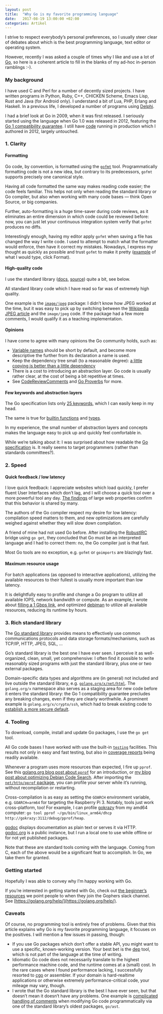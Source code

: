 ```yaml
---
layout: post
title:  "Why Go is my favorite programming language"
date:   2017-08-19 13:00:00 +02:00
categories: Artikel
---
```


I strive to respect everybody’s personal preferences, so I usually steer clear
of debates about which is the best programming language, text editor or
operating system.

However, recently I was asked a couple of times why I like and use a lot of <a
href="https://golang.org">Go</a>, so here is a coherent article to fill in the
blanks of my ad-hoc in-person ramblings :-).

### My background

I have used C and Perl for a number of decently sized projects. I have written
programs in Python, Ruby, C++, CHICKEN Scheme, Emacs Lisp, Rust and Java (for
Android only). I understand a bit of Lua, PHP, Erlang and Haskell. In a previous
life, I developed a number of programs using
[Delphi](https://en.wikipedia.org/wiki/Delphi_(programming_language)).

I had a brief look at Go in 2009, when it was first released. I seriously
started using the language when Go 1.0 was released in 2012, featuring the [Go 1
compatibility guarantee](https://golang.org/doc/go1compat). I still have
[code](https://github.com/stapelberg/greetbot) running in production which I
authored in 2012, largely untouched.

### 1. Clarity

#### Formatting

Go code, by convention, is formatted using the
[`gofmt`](https://golang.org/cmd/gofmt/) tool. Programmatically formatting code
is not a new idea, but contrary to its predecessors, `gofmt` supports precisely
one canonical style.

Having all code formatted the same way makes reading code easier; the code feels
familiar. This helps not only when reading the standard library or Go compiler,
but also when working with many code bases — think Open Source, or big
companies.

Further, auto-formatting is a huge time-saver during code reviews, as it
eliminates an entire dimension in which code could be reviewed before: now, you
can just let your continuous integration system verify that `gofmt` produces no
diffs.

Interestingly enough, having my editor apply `gofmt` when saving a file has
changed the way I write code. I used to attempt to match what the formatter
would enforce, then have it correct my mistakes. Nowadays, I express my thought
as quickly as possible and trust `gofmt` to make it pretty
([example](https://play.golang.org/p/I6GJwiT77v) of what I would type, click
Format).

#### High-quality code

I use the standard library ([docs](https://golang.org/pkg/),
[source](https://github.com/golang/go/tree/master/src)) quite a bit, see below.

All standard library code which I have read so far was of extremely high quality.

One example is the [`image/jpeg`](https://golang.org/pkg/image/jpeg/) package: I
didn’t know how JPEG worked at the time, but it was easy to pick up by switching
between the [Wikipedia JPEG article](https://en.wikipedia.org/wiki/JPEG) and the
`image/jpeg` code. If the package had a few more comments, I would qualify it as
a teaching implementation.

#### Opinions

I have come to agree with many opinions the Go community holds, such as:

* [Variable names](https://github.com/golang/go/wiki/CodeReviewComments#variable-names) should be short by default, and become more descriptive the further from its declaration a name is used.
* Keep the dependency tree small (to a reasonable degree): [a little copying is better than a little dependency](https://www.youtube.com/watch?v=PAAkCSZUG1c&t=9m28s)
* There is a cost to introducing an abstraction layer. Go code is usually rather clear, at the cost of being a bit repetitive at times.
* See [CodeReviewComments](https://github.com/golang/go/wiki/CodeReviewComments) and [Go Proverbs](https://go-proverbs.github.io/) for more.

#### Few keywords and abstraction layers

The Go specification lists only [25
keywords](https://golang.org/ref/spec#Keywords), which I can easily keep in my
head.

The same is true for [builtin functions](https://golang.org/pkg/builtin/) and
[types](https://golang.org/ref/spec#Types).

In my experience, the small number of abstraction layers and concepts makes the
language easy to pick up and quickly feel comfortable in.

While we’re talking about it: I was surprised about how readable the [Go
specification](https://golang.org/ref/spec) is. It really seems to target
programmers (rather than standards committees?).

### 2. Speed

#### Quick feedback / low latency

I love quick feedback: I appreciate websites which load quickly, I prefer fluent
User Interfaces which don’t lag, and I will choose a quick tool over a more
powerful tool any day. [The
findings](https://blog.gigaspaces.com/amazon-found-every-100ms-of-latency-cost-them-1-in-sales/)
of large web properties confirm that this behavior is shared by many.

The authors of the Go compiler respect my desire for low latency: compilation
speed matters to them, and new optimizations are carefully weighed against
whether they will slow down compilation.

A friend of mine had not used Go before. After installing the
[RobustIRC](https://robustirc.net) bridge using `go get`, they concluded that Go
must be an interpreted language and I had to correct them: no, the Go compiler
just is that fast.

Most Go tools are no exception, e.g. `gofmt` or `goimports` are blazingly fast.

#### Maximum resource usage

For batch applications (as opposed to interactive applications), utilizing the
available resources to their fullest is usually more important than low latency.

It is delightfully easy to profile and change a Go program to utilize all
available IOPS, network bandwidth or compute. As an example, I wrote about
[filling a 1 Gbps
link](https://people.debian.org/~stapelberg/2014/01/17/debmirror-rackspace.html),
and optimized [debiman](https://github.com/Debian/debiman/) to utilize all
available resources, reducing its runtime by hours.

### 3. Rich standard library

The [Go standard library](https://golang.org/pkg) provides means to effectively
use common communications protocols and data storage formats/mechanisms, such as
TCP/IP, HTTP, JPEG, SQL, …

Go’s standard library is the best one I have ever seen. I perceive it as
well-organized, clean, small, yet comprehensive: I often find it possible to
write reasonably sized programs with just the standard library, plus one or two
external packages.

Domain-specific data types and algorithms are (in general) not included and live
outside the standard library,
e.g. [`golang.org/x/net/html`](https://godoc.org/golang.org/x/net/html). The
`golang.org/x` namespace also serves as a staging area for new code before it
enters the standard library: the Go 1 compatibility guarantee precludes any
breaking changes, even if they are clearly worthwhile. A prominent example is
`golang.org/x/crypto/ssh`, which had to break existing code to [establish a more
secure
default](https://github.com/golang/crypto/commit/e4e2799dd7aab89f583e1d898300d96367750991).

### 4. Tooling

To download, compile, install and update Go packages, I use the `go get` tool.

All Go code bases I have worked with use the built-in
[`testing`](https://golang.org/pkg/testing/) facilities. This results not only
in easy and fast testing, but also in [coverage
reports](https://blog.golang.org/cover) being readily available.

Whenever a program uses more resources than expected, I fire up `pprof`. See
this [golang.org blog post about
`pprof`](https://blog.golang.org/profiling-go-programs) for an introduction, or
[my blog post about optimizing Debian Code
Search](https://people.debian.org/~stapelberg/2014/12/23/code-search-taming-the-latency-tail.html). After
importing the [`net/http/pprof`
package](https://golang.org/pkg/net/http/pprof/), you can profile your server
while it’s running, without recompilation or restarting.
 
Cross-compilation is as easy as setting the `GOARCH` environment variable,
e.g. `GOARCH=arm64` for targeting the Raspberry Pi 3. Notably, tools just work
cross-platform, too! For example, I can profile [gokrazy](https://gokrazy.org)
from my amd64 computer: `go tool pprof ~/go/bin/linux_arm64/dhcp
http://gokrazy:3112/debug/pprof/heap`.

[godoc](https://godoc.org/golang.org/x/tools/cmd/godoc) displays documentation
as plain text or serves it via HTTP. [godoc.org](https://godoc.org) is a public
instance, but I run a local one to use while offline or for not yet published
packages.

Note that these are standard tools coming with the language. Coming from C, each
of the above would be a significant feat to accomplish. In Go, we take them for
granted.

### Getting started

Hopefully I was able to convey why I’m happy working with Go.

If you’re interested in getting started with Go, check out [the beginner’s
resources](https://github.com/gopheracademy/gopher/blob/1cdbcd9fc3ba58efd628d4a6a552befc8e3912be/bot/bot.go#L516)
we point people to when they join the Gophers slack channel. See
[https://golang.org/help/](https://golang.org/help/).

### Caveats

Of course, no programming tool is entirely free of problems. Given that this
article explains why Go is my favorite programming language, it focuses on the
positives. I will mention a few issues in passing, though:

* If you use Go packages which don’t offer a stable API, you might want to use a specific, known-working version. Your best bet is the [dep](https://github.com/golang/dep) tool, which is not part of the language at the time of writing.
* Idiomatic Go code does not necessarily translate to the highest performance machine code, and the runtime comes at a (small) cost. In the rare cases where I found performance lacking, I successfully resorted to [cgo](https://golang.org/cmd/cgo/) or assembler. If your domain is hard-realtime applications or otherwise extremely performance-critical code, your mileage may vary, though.
* I wrote that the Go standard library is the best I have ever seen, but that doesn’t mean it doesn’t have any problems. One example is [complicated handling of comments](https://golang.org/issues/20744) when modifying Go code programmatically via one of the standard library’s oldest packages, `go/ast`.
